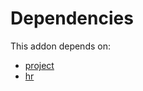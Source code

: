 # Dependencies

This addon depends on:

- [project](../../../../../oca-ocb-project/odoo-bringout-oca-ocb-project)
- [hr](../../../../../oca-ocb-hr/odoo-bringout-oca-ocb-hr)
